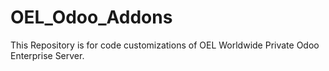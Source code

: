 # OEL_Odoo_Addons

This Repository is for code customizations of OEL Worldwide Private Odoo Enterprise Server.
